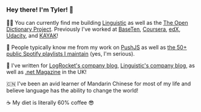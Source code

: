 ### Hey there! I'm Tyler! 👋

<!--
**Nickersoft/Nickersoft** is a ✨ _special_ ✨ repository because its `README.md` (this file) appears on your GitHub profile.

Here are some ideas to get you started:

- 🔭 I’m currently working on ...
- 🌱 I’m currently learning ...
- 👯 I’m looking to collaborate on ...
- 🤔 I’m looking for help with ...
- 💬 Ask me about ...
- 📫 How to reach me: ...
- 😄 Pronouns: ...
- ⚡ Fun fact: ...
-->

:man_technologist: You can currently find me building [Linguistic](https://github.com/Linguistic) as well as the [The Open Dictionary Project](https://github.com/TheOpenDictionary/odict). Previously I've worked at [BaseTen](https://github.com/BaseTenLabs), [Coursera](https://github.com/Coursera), [edX](https://github.com/edX), [Udacity](https://github.com/Udacity), and [KAYAK](https://github.com/KAYAK)!

:rocket: People typically know me from my work on [PushJS](https://pushjs.org) as well as [the 50+ public Spotify playlists I maintain](https://open.spotify.com/user/tjnickerson) (yes, I'm serious).

:memo: I've written for [LogRocket's company blog](https://blog.logrocket.com/author/tylernickerson/), [Linguistic's company blog](https://www.golinguistic.com/blog), as well as [.net Magazine](https://www.creativebloq.com/net-magazine) in the UK!

:cn: I've been an avid learner of Mandarin Chinese for most of my life and believe language has the ability to change the world!

:coffee: My diet is literally 60% coffee 😎

